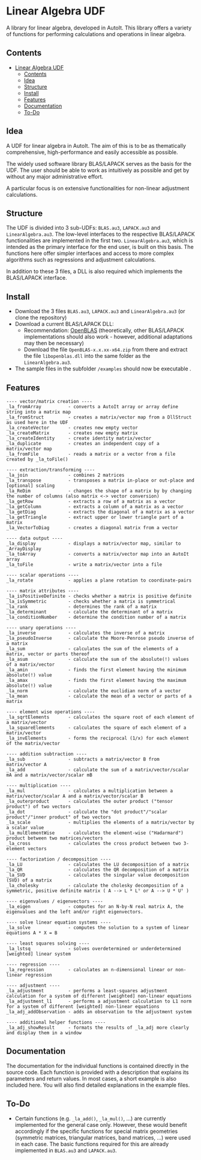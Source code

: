# Linear Algebra UDF

A library for linear algebra, developed in AutoIt. This library offers a variety of functions for performing calculations and operations in linear algebra.

## Contents

- [Linear Algebra UDF](#linear-algebra-udf)
	- [Contents](#contents)
	- [Idea](#idea)
	- [Structure](#structure)
	- [Install](#install)
	- [Features](#features)
	- [Documentation](#documentation)
	- [To-Do](#to-do)

## Idea

A UDF for linear algebra in AutoIt.
The aim of this is to be as thematically comprehensive, high-performance and easily accessible as possible.

The widely used software library BLAS/LAPACK serves as the basis for the UDF.
The user should be able to work as intuitively as possible and get by without any major administrative effort.

A particular focus is on extensive functionalities for non-linear adjustment calculations.

## Structure
The UDF is divided into 3 sub-UDFs: `BLAS.au3`, `LAPACK.au3` and `LinearAlgebra.au3`.
The low-level interfaces to the respective BLAS/LAPACK functionalities are implemented in the first two.
`LinearAlgebra.au3`, which is intended as the primary interface for the end user, is built on this basis.
The functions here offer simpler interfaces and access to more complex algorithms such as regressions and adjustment calculations.

In addition to these 3 files, a DLL is also required which implements the BLAS/LAPACK interface.

## Install

* Download the 3 files `BLAS.au3`, `LAPACK.au3` and `LinearAlgebra.au3` (or clone the repository)
* Download a current BLAS/LAPACK DLL:
  * Recommendation: [OpenBLAS](https://github.com/OpenMathLib/OpenBLAS/releases) (theoretically, other BLAS/LAPACK implementations should also work - however, additional adaptations may then be necessary)
  * Download the file `OpenBLAS-x.x.xx-x64.zip` from there and extract the file `libopenblas.dll` into the same folder as the `LinearAlgebra.au3`.
* The sample files in the subfolder `/examples` should now be executable .

## Features
```
---- vector/matrix creation ----
_la_fromArray          - converts a AutoIt array or array define string into a matrix map
_la_fromStruct         - creates a matrix/vector map from a DllStruct as used here in the UDF
_la_createVector       - creates new empty vector
_la_createMatrix       - creates new empty matrix
_la_createIdentity     - create identity matrix/vector
_la_duplicate          - creates an independent copy of a matrix/vector map
_la_fromFile           - reads a matrix or a vector from a file created by _la_toFile()

---- extraction/transforming ----
_la_join               - combines 2 matrices
_la_transpose          - transposes a matrix in-place or out-place and [optional] scaling
_la_ReDim              - changes the shape of a matrix by by changing the number of columns (also matrix <-> vector conversion)
_la_getRow             - extracts a row of a matrix as a vector
_la_getColumn          - extracts a column of a matrix as a vector
_la_getDiag            - extracts the diagonal of a matrix as a vector
_la_getTriangle        - extract upper or lower triangle part of a matrix
_la_VectorToDiag       - creates a diagonal matrix from a vector

---- data output ----
_la_display            - displays a matrix/vector map, similar to _ArrayDisplay
_la_toArray            - converts a matrix/vector map into an AutoIt array
_la_toFile             - write a matrix/vector into a file

---- scalar operations ----
_la_rotate             - applies a plane rotation to coordinate-pairs

---- matrix attributes ----
_la_isPositiveDefinite - checks whether a matrix is positive definite
_la_isSymmetric        - checks whether a matrix is symmetrical
_la_rank               - determines the rank of a matrix
_la_determinant        - calculate the determinant of a matrix
_la_conditionNumber    - determine the condition number of a matrix

---- unary operations ----
_la_inverse            - calculates the inverse of a matrix
_la_pseudoInverse      - calculate the Moore-Penrose pseudo inverse of a matrix
_la_sum                - calculates the sum of the elements of a matrix, vector or parts thereof
_la_asum               - calculate the sum of the absolute(!) values of a matrix/vector
_la_amin               - finds the first element having the minimum absolute(!) value
_la_amax               - finds the first element having the maximum absolute(!) value
_la_norm               - calculate the euclidian norm of a vector
_la_mean               - calculate the mean of a vector or parts of a matrix

---- element wise operations ----
_la_sqrtElements       - calculates the square root of each element of a matrix/vector
_la_squareElements     - calculates the square of each element of a matrix/vector
_la_invElements        - forms the reciprocal (1/x) for each element of the matrix/vector

---- addition subtraction ----
_la_sub                - subtracts a matrix/vector B from matrix/vector A
_la_add                - calculate the sum of a matrix/vector/scalar mA and a matrix/vector/scalar mB

---- multiplication ----
_la_mul                - calculates a multiplication between a matrix/vector/scalar A and a matrix/vector/scalar B
_la_outerproduct       - calculates the outer product ("tensor product") of two vectors
_la_dot                - calculate the "dot product"/"scalar product"/"inner product" of two vectors
_la_scale              - multiplies the elements of a matrix/vector by a scalar value
_la_mulElementWise     - calculates the element-wise ("Hadarmard") product between two matrices/vectors
_la_cross              - calculates the cross product between two 3-element vectors

---- factorization / decomposition ----
_la_LU                 - calculates the LU decomposition of a matrix
_la_QR                 - calculates the QR decomposition of a matrix
_la_SVD                - calculates the singular value decomposition (SVD) of a matrix
_la_cholesky           - calculate the cholesky decomposition of a symmetric, positive definite matrix ( A --> L * Lᵀ or A --> U * Uᵀ )

---- eigenvalues / eigenvectors ----
_la_eigen              - computes for an N-by-N real matrix A, the eigenvalues and the left and/or right eigenvectors.

---- solve linear equation systems ----
_la_solve              - computes the solution to a system of linear equations A * X = B

---- least squares solving ----
_la_lstsq              - solves overdetermined or underdetermined [weighted] linear system

---- regression ----
_la_regression         - calculates an n-dimensional linear or non-linear regression

---- adjustment ----
_la_adjustment         - performs a least-squares adjustment calculation for a system of different [weighted] non-linear equations
_la_adjustment_l1      - performs a adjustment calculation to L1 norm for a system of different [weighted] non-linear equations
_la_adj_addObservation - adds an observation to the adjustment system

---- additional helper functions ----
_la_adj_showResult     - formats the results of _la_adj more clearly and display them in a window
```

## Documentation
The documentation for the individual functions is contained directly in the source code. Each function is provided with a description that explains its parameters and return values. In most cases, a short example is also included here. You will also find detailed explanations in the example files.

## To-Do
* Certain functions (e.g. `_la_add()`, `_la_mul()`, ...) are currently implemented for the general case only. However, these would benefit accordingly if the specific functions for special matrix geometries (symmetric matrices, triangular matrices, band matrices, ...) were used in each case. The basic functions required for this are already implemented in `BLAS.au3` and `LAPACK.au3`.